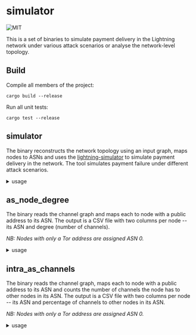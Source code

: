 # simulator

![MIT](https://img.shields.io/badge/license-MIT-blue.svg)

This is a set of binaries to simulate payment delivery in the Lightning network
under various attack scenarios or analyse the network-level topology.

## Build

Compile all members of the project:

`cargo build --release`

Run all unit tests:

`cargo test --release`

## simulator

The binary reconstructs the network topology using an input graph, maps nodes to
ASNs and uses the
[lightning-simulator](https://github.com/cndolo/lightning-simulator) to simulate
payment delivery in the network.
The tool simulates payment failure under different attack scenarios.

  <details>
    <summary>usage</summary>

       target/release/simulator [OPTIONS] <GRAPH_FILE> [VERBOSE]

       Arguments:
         <GRAPH_FILE>  Path to JSON ile describing topology
         [VERBOSE]

       Options:
         -l, --log <LOG_LEVEL>                [default: info]
         -o, --out <OUTPUT_DIR>               Path to directory in which the results will be stored
         -a, --amount <AMOUNT>                The payment volume (in sat) we are trying to route
         -r, --run <RUN>                      Set the seed for the simulation [default: 19]
         -g, --graph-source <GRAPH_TYPE>      [default: lnd] [possible values: lnd, lnr]
         -p, --payments <NUM_PAIRS>           Number of src/dest pairs to use in the simulation [default: 1000]
         -n, --num-as <NUM_ADV_AS>            The number of adversarial ASs to simulate (top-n) [default: 5]
         -s, --as-strategy <AS_SEL_STRATEGY>  AS selection strategy. 0 for number of nodes and 1 for number of channels [default: 1]
         -h, --help                           Print help
         -V, --version                        Print version 
  </details>

## as_node_degree

The binary reads the channel graph and maps each to node with a public address
to its ASN.
The output is a CSV file with two columns per node -- its ASN and degree (number
of channels).

*NB: Nodes with only a Tor address are assigned ASN 0.*

  <details>
    <summary>usage</summary>

        target/release/as_node_degree [OPTIONS] <GRAPH_FILE> [VERBOSE]

        Arguments:
          <GRAPH_FILE>  Path to JSON file describing topology
          [VERBOSE]

        Options:
          -l, --log <LOG_LEVEL>            [default: info]
          -o, --out <OUTPUT_PATH>          Path to directory where the results will be stored
          -g, --graph-source <GRAPH_TYPE>  [default: lnd] [possible values: lnd, lnr]
          -u, --overwrite
          -h, --help                       Print help
          -V, --version                    Print version
  </details>

## intra_as_channels

The binary reads the channel graph, maps each to node with a public address
to its ASN and counts the number of channels the node has to other nodes in its
ASN.
The output is a CSV file with two columns per node -- its ASN and percentage of
channels to other nodes in its ASN.

*NB: Nodes with only a Tor address are assigned ASN 0.*

  <details>
    <summary>usage</summary>
        Usage: target/release/intra_channels [OPTIONS] <GRAPH_FILE> [VERBOSE]

        Arguments:
          <GRAPH_FILE>  Path to JSON file describing topology
          [VERBOSE]

        Options:
          -l, --log <LOG_LEVEL>            [default: info]
          -o, --out <OUTPUT_PATH>          Path to directory where the results will be stored
          -g, --graph-source <GRAPH_TYPE>  [default: lnd] [possible values: lnd, lnr]
          -u, --overwrite
          -h, --help                       Print help
          -V, --version                    Print version
  </details>
